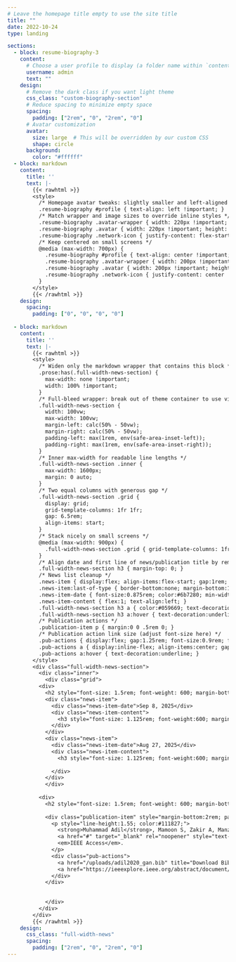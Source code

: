 ```yaml
---
# Leave the homepage title empty to use the site title
title: ""
date: 2022-10-24
type: landing

sections:
  - block: resume-biography-3
    content:
      # Choose a user profile to display (a folder name within `content/authors/`)
      username: admin
      text: ""
    design:
      # Remove the dark class if you want light theme
      css_class: "custom-biography-section"
      # Reduce spacing to minimize empty space
      spacing:
        padding: ["2rem", "0", "2rem", "0"]
      # Avatar customization
      avatar:
        size: large  # This will be overridden by our custom CSS
        shape: circle
      background:
        color: "#ffffff"
  - block: markdown
    content:
      title: ''
      text: |-
        {{< rawhtml >}}
        <style>
          /* Homepage avatar tweaks: slightly smaller and left-aligned on desktop */
          .resume-biography #profile { text-align: left !important; }
          /* Match wrapper and image sizes to override inline styles */
          .resume-biography .avatar-wrapper { width: 220px !important; height: 220px !important; margin-left: 0 !important; margin-right: auto !important; }
          .resume-biography .avatar { width: 220px !important; height: 220px !important; max-width: none !important; object-fit: cover; }
          .resume-biography .network-icon { justify-content: flex-start !important; }
          /* Keep centered on small screens */
          @media (max-width: 700px) {
            .resume-biography #profile { text-align: center !important; }
            .resume-biography .avatar-wrapper { width: 200px !important; height: 200px !important; margin-left: auto !important; margin-right: auto !important; }
            .resume-biography .avatar { width: 200px !important; height: 200px !important; }
            .resume-biography .network-icon { justify-content: center !important; }
          }
        </style>
        {{< /rawhtml >}}
    design:
      spacing:
        padding: ["0", "0", "0", "0"]
        
  - block: markdown
    content:
      title: ''
      text: |-
        {{< rawhtml >}}
        <style>
          /* Widen only the markdown wrapper that contains this block */
          .prose:has(.full-width-news-section) {
            max-width: none !important;
            width: 100% !important;
          }
          /* Full-bleed wrapper: break out of theme container to use viewport width */
          .full-width-news-section {
            width: 100vw;
            max-width: 100vw;
            margin-left: calc(50% - 50vw);
            margin-right: calc(50% - 50vw);
            padding-left: max(1rem, env(safe-area-inset-left));
            padding-right: max(1rem, env(safe-area-inset-right));
          }
          /* Inner max-width for readable line lengths */
          .full-width-news-section .inner {
            max-width: 1600px;
            margin: 0 auto;
          }
          /* Two equal columns with generous gap */
          .full-width-news-section .grid {
            display: grid;
            grid-template-columns: 1fr 1fr;
            gap: 6.5rem;
            align-items: start;
          }
          /* Stack nicely on small screens */
          @media (max-width: 900px) {
            .full-width-news-section .grid { grid-template-columns: 1fr; gap: 1.25rem; }
          }
          /* Align date and first line of news/publication title by removing default h3 top margin */
          .full-width-news-section h3 { margin-top: 0; }
          /* News list cleanup */
          .news-item { display:flex; align-items:flex-start; gap:1rem; margin-bottom:2rem; padding-bottom:1.25rem; border-bottom:1px solid #e5e7eb; }
          .news-item:last-of-type { border-bottom:none; margin-bottom:1.5rem; padding-bottom:0; }
          .news-item-date { font-size:0.875rem; color:#6b7280; min-width:80px; flex-shrink:0; text-align:left; }
          .news-item-content { flex:1; text-align:left; }
          .full-width-news-section h3 a { color:#059669; text-decoration:none; }
          .full-width-news-section h3 a:hover { text-decoration:underline; }
          /* Publication actions */
          .publication-item p { margin:0 0 .5rem 0; }
          /* Publication action link size (adjust font-size here) */
          .pub-actions { display:flex; gap:1.25rem; font-size:0.9rem; font-weight:600; }
          .pub-actions a { display:inline-flex; align-items:center; gap:.3rem; color:#059669; text-decoration:none; }
          .pub-actions a:hover { text-decoration:underline; }
        </style>
        <div class="full-width-news-section">
          <div class="inner">
            <div class="grid">
          <div>
            <h2 style="font-size: 1.5rem; font-weight: 600; margin-bottom: 1.5rem; color: #1f2937; text-align: center; padding: 10px; white-space: nowrap;">Recent News</h2>
            <div class="news-item">
              <div class="news-item-date">Sep 8, 2025</div>
              <div class="news-item-content">
                <h3 style="font-size: 1.125rem; font-weight:600; margin-bottom:0.5rem; line-height:1.4; text-align:left;">🎉 I made my own website</h3>
              </div>
            </div>
            <div class="news-item">
              <div class="news-item-date">Aug 27, 2025</div>
              <div class="news-item-content">
                <h3 style="font-size: 1.125rem; font-weight:600; margin-bottom:0.25rem; line-height:1.4; text-align:left;">🛰️ We submitted our first article in the <a href="https://ieeexplore.ieee.org/xpl/RecentIssue.jsp?punumber=4609443" target="_blank" rel="noopener">IEEE Journal of Selected Topics in Applied Earth Observations and Remote Sensing</a> - Stay Tuned! 😊</h3>
        
              </div>
            </div>
            </div>
          
          <div>
            <h2 style="font-size: 1.5rem; font-weight: 600; margin-bottom: 1.5rem; color: #1f2937; text-align: center; padding: 10px; white-space: nowrap;">Recent Publications</h2>
            
            <div class="publication-item" style="margin-bottom:2rem; padding-bottom:1.5rem; border-bottom:1px solid #e5e7eb;">
              <p style="line-height:1.55; color:#111827;">
                <strong>Muhammad Adil</strong>, Mamoon S, Zakir A, Manzoor MA, Lian Z (2020). 
                <a href="#" target="_blank" rel="noopener" style="text-decoration:underline;">Multi scale-adaptive super-resolution person re-identification using GAN</a>. 
                <em>IEEE Access</em>.
              </p>
              <div class="pub-actions">
                <a href="/uploads/adil2020_gan.bib" title="Download BibTeX citation"><span aria-hidden="true">📄</span><span>CITE</span></a>
                <a href="https://ieeexplore.ieee.org/abstract/document/9195535" target="_blank" rel="noopener" title="View article on IEEE Xplore"><span aria-hidden="true">🔗</span><span>URL</span></a>
              </div>
            </div>
            
  
            </div>
          </div>
        </div>
        {{< /rawhtml >}}
    design:
      css_class: "full-width-news"
      spacing:
        padding: ["2rem", "0", "2rem", "0"]
---
```

